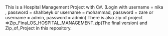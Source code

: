 This is a Hospital Management Project with C#. (Login with username = nika , password = shahbeyk or username = mohammad, password = zare or username = admin, password = admin)
There is also zip of project =>Zip_Final_OS_HOSPITAL_MANAGEMENT.zip(The final version) and  Zip_of_Project in this repository.
